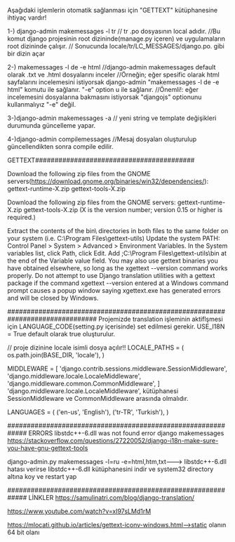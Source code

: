 Aşağıdaki işlemlerin otomatik sağlanması için "GETTEXT" kütüphanesine ihtiyaç vardır!


1-) django-admin makemessages -l tr
 // tr .po dosyasının local adıdır.
 //Bu komut django projesinin root dizininde(manage.py içeren) ve uygulamaların root dizininde çalışır.
 // Sonucunda  locale/tr/LC_MESSAGES/django.po. gibi bir dizin açar


2-) makemessages -l de -e html
//django-admin makemessages default olarak .txt ve .html dosyalarını inceler
//Örneğin; eğer spesific olarak html sayfalarını incelemesini istiyorsak django-admin "makemessages -l de -e html" komutu ile sağlanır. "-e" option u ile sağlanır.
//Önemli!: eğer incelemesini dosyalarına bakmasını istiyorsak "djangojs" optionunu kullanmalıyız "-e" değil.


3-)django-admin makemessages -a
// yeni string ve template değişikleri durumunda güncelleme yapar.


4-)django-admin compilemessages
//Mesaj dosyaları oluşturulup güncellendikten sonra compile edilir.



GETTEXT#########################################

Download the following zip files from the GNOME servers(https://download.gnome.org/binaries/win32/dependencies/):
gettext-runtime-X.zip
gettext-tools-X.zip

Download the following zip files from the GNOME servers:
gettext-runtime-X.zip
gettext-tools-X.zip
(X is the version number; version 0.15 or higher is required.)

Extract the contents of the bin\ directories in both files to the same folder on your system (i.e. C:\Program Files\gettext-utils)
Update the system PATH:
Control Panel > System > Advanced > Environment Variables.
In the System variables list, click Path, click Edit.
Add ;C:\Program Files\gettext-utils\bin at the end of the Variable value field.
You may also use gettext binaries you have obtained elsewhere, so long as the xgettext --version command works properly. Do not attempt to use Django translation utilities with a gettext package if the command xgettext --version
entered at a Windows command prompt causes a popup window saying xgettext.exe has generated errors and will be closed by Windows.



###############################################################################
Projemizde translation işleminin aktiflşmesi için LANGUAGE_CODE(setting.py içerisinde) set edilmesi gerekir.
USE_I18N = True default olarak true oluşturulur.

// proje dizinine locale isimli dosya açılır!!
LOCALE_PATHS = (
    os.path.join(BASE_DIR, 'locale'),
)



MIDDLEWARE = [
   'django.contrib.sessions.middleware.SessionMiddleware',
   'django.middleware.locale.LocaleMiddleware',
   'django.middleware.common.CommonMiddleware',
]
'django.middleware.locale.LocaleMiddleware', kütüphanesi SessionMiddleware ve CommonMiddleware arasında olmalıdır.


LANGUAGES = (
    ('en-us', 'English'),
    ('tr-TR', 'Turkish'),
)





#############################################################
ERRORS
libstdc++-6.dll was not found error django makemessages
https://stackoverflow.com/questions/27220052/django-i18n-make-sure-you-have-gnu-gettext-tools

django-admin.py makemessages -l=ru -e=html,htm,txt---> libstdc++-6.dll hatası verirse libstdc++-6.dll kütüphanesini indir ve system32 directory altına koy ve restart yap




#############################################################
LİNKLER
https://samulinatri.com/blog/django-translation/

https://www.youtube.com/watch?v=xI97sLMd1rM

https://mlocati.github.io/articles/gettext-iconv-windows.html-->static olanın 64 bit olanı
